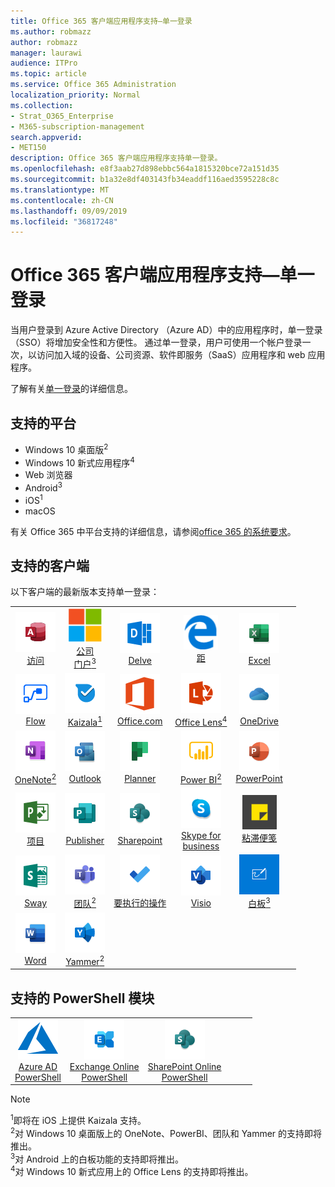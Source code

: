 ```yaml
---
title: Office 365 客户端应用程序支持—单一登录
ms.author: robmazz
author: robmazz
manager: laurawi
audience: ITPro
ms.topic: article
ms.service: Office 365 Administration
localization_priority: Normal
ms.collection:
- Strat_O365_Enterprise
- M365-subscription-management
search.appverid:
- MET150
description: Office 365 客户端应用程序支持单一登录。
ms.openlocfilehash: e8f3aab27d898ebbc564a1815320bce72a151d35
ms.sourcegitcommit: b1a32e8df403143fb34eaddf116aed3595228c8c
ms.translationtype: MT
ms.contentlocale: zh-CN
ms.lasthandoff: 09/09/2019
ms.locfileid: "36817248"
---
```

# <a name="office-365-client-app-support--single-sign-on"></a>Office 365 客户端应用程序支持—单一登录

当用户登录到 Azure Active Directory （Azure AD）中的应用程序时，单一登录（SSO）将增加安全性和方便性。 通过单一登录，用户可使用一个帐户登录一次，以访问加入域的设备、公司资源、软件即服务（SaaS）应用程序和 web 应用程序。

了解有关[单一登录](https://docs.microsoft.com/azure/active-directory/manage-apps/what-is-single-sign-on)的详细信息。

## <a name="supported-platforms"></a>支持的平台

 - Windows 10 桌面版<sup>2</sup>
 - Windows 10 新式应用程序<sup>4</sup>
 - Web 浏览器
 - Android<sup>3</sup>
 - iOS<sup>1</sup>
 - macOS

有关 Office 365 中平台支持的详细信息，请参阅[office 365 的系统要求](https://products.office.com/office-system-requirements)。

## <a name="supported-clients"></a>支持的客户端

以下客户端的最新版本支持单一登录：

| | | | | | |
|:---:|:---:|:---:|:---:|:---:|:---:|
| ![访问图标](media/o365-access-64x64.png) <br> [访问](https://products.office.com/access) | ![公司门户图标](media/o365-microsoft-64x64.png) <br> [公司<br>门户<sup>3</sup>](https://docs.microsoft.com/intune-user-help/sign-in-to-the-company-portal) | ![Delve 图标](media/o365-delve-64x64.png) <br> [Delve](https://products.office.com/business/intelligent-search) | ![边缘图标](media/o365-edge-64x64.png) <br> [距](https://www.microsoft.com/windows/microsoft-edge) | ![Excel 图标](media/o365-excel-64x64.png) <br> [Excel](https://products.office.com/excel) 
| ![流图标](media/o365-flow-64x64.png) <br> [Flow](https://flow.microsoft.com) | ![Kaizala 图标](media/o365-kaizala-64x64.png) <br> [Kaizala<sup>1</sup>](https://products.office.com/en/business/microsoft-kaizala) | ![Office.com 图标](media/o365-office-64x64.png) <br> [Office.com](https://www.office.com/) | ![镜头图标](media/o365-lens-64x64.png) <br> [Office Lens<sup>4</sup>](https://www.microsoft.com/p/office-lens/9wzdncrfj3t8?activetab=pivot%3Aoverviewtab) | ![OneDrive for Business 图标](media/o365-OneDrive-64x64.png) <br> [OneDrive](https://products.office.com/onedrive-for-business/online-cloud-storage) 
| ![OneNote 图标](media/o365-OneNote-64x64.png) <br> [OneNote<sup>2</sup>](https://products.office.com/onenote) | ![Outlook 图标](media/o365-outlook-64x64.png) <br> [Outlook](https://products.office.com/outlook) | ![Planner 图标](media/o365-planner-64x64.png) <br> [Planner](https://products.office.com/business/task-management-software) | ![PowerBI 图标](media/o365-powerbi-64x64.png) <br> [Power BI<sup>2</sup>](https://powerbi.microsoft.com)| ![PowerPoint 图标](media/o365-powerpoint-64x64.png) <br> [PowerPoint](https://products.office.com/powerpoint) 
| ![项目图标](media/o365-project-64x64.png) <br> [项目](https://products.office.com/project) | ![Publisher 图标](media/o365-publisher-64x64.png) <br> [Publisher](https://products.office.com/publisher) | ![SharePoint 图标](media/o365-sharepoint-64x64.png) <br> [Sharepoint](https://products.office.com/sharepoint) | ![Skype for Business 图标](media/o365-skypeforbusiness-64x64.png) <br> [Skype for <br> business](https://www.skype.com/business/) | ![粘滞便笺图标](media/o365-stickynotes-64x64.png) <br> [粘滞便笺](https://www.microsoft.com/p/microsoft-sticky-notes/9nblggh4qghw) 
| ![Sway 图标](media/o365-sway-64x64.png) <br> [Sway](https://sway.com) | ![团队图标](media/o365-teams-64x64.png) <br> [团队<sup>2</sup>](https://products.office.com/microsoft-teams/group-chat-software) | ![To Do 图标](media/o365-todo-64x64.png) <br> [要执行的操作](https://todo.microsoft.com) | ![Visio 图标](media/o365-visio-64x64.png) <br> [Visio](https://products.office.com/visio/flowchart-software) | ![白板图标](media/o365-whiteboard-64x64.png) <br> [白板<sup>3</sup>](https://whiteboard.microsoft.com/) 
| ![Word 图标](media/o365-word-64x64.png) <br> [Word](https://products.office.com/word) | ![Yammer 图标](media/o365-yammer-64x64.png) <br> [Yammer<sup>2</sup>](https://products.office.com/yammer/yammer-overview) |

## <a name="supported-powershell-modules"></a>支持的 PowerShell 模块

| | | | | | |
|:---:|:---:|:---:|:---:|:---:|:---:|
| ![Azure 图标](media/o365-azure-64x64.png) <br> [Azure AD <br> PowerShell](https://docs.microsoft.com/powershell/azure/active-directory/overview?view=azureadps-2.0) | ![Exchange 图标](media/o365-exchange-64x64.png) <br> [Exchange Online <br> PowerShell](https://docs.microsoft.com/powershell/exchange/exchange-online/exchange-online-powershell?view=exchange-ps) | ![SharePoint 图标](media/o365-sharepoint-64x64.png) <br> [SharePoint Online <br> PowerShell](https://docs.microsoft.com/sharepoint/manage-team-and-communication-sites-in-powershell)

> [!NOTE]
> <sup>1</sup>即将在 iOS 上提供 Kaizala 支持。 <br>
> <sup>2</sup>对 Windows 10 桌面版上的 OneNote、PowerBI、团队和 Yammer 的支持即将推出。 <br>
> <sup>3</sup>对 Android 上的白板功能的支持即将推出。 <br>
> <sup>4</sup>对 Windows 10 新式应用上的 Office Lens 的支持即将推出。 <br>
